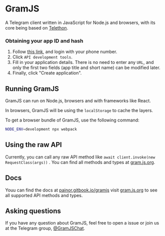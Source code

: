 # GramJS

A Telegram client written in JavaScript for Node.js and browsers, with its core being based on
[Telethon](https://github.com/LonamiWebs/Telethon).

### Obtaining your app ID and hash

1. Follow [this link](https://my.telegram.org), and login with your phone number.
2. Click `API development tools`.
3. Fill in your application details.
   There is no need to enter any `URL`, and only the first two fields (app title and short name)
   can be modified later.
4. Finally, click "Create application".

## Running GramJS

GramJS can run on Node.js, browsers and with frameworks like React.

In browsers, GramJS will be using the `localStorage` to cache the layers.

To get a browser bundle of GramJS, use the following command:

```bash
NODE_ENV=development npx webpack
```

## Using the raw API

Currently, you can call any raw API method like `await client.invoke(new RequestClass(args))` .
You can find all methods and types at [gram.js.org](https://gram.js.org).

## Docs

Youu can find the docs at [painor.gitbook.io/gramjs](https://painor.gitbook.io/gramjs) visit [gram.js.org](https://gram.js.org) to see all supported API methods and types.

## Asking questions

If you have any question about GramJS, feel free to open a issue or join us at the Telegram group, [@GramJSChat](https://t.me/gramjschat).
